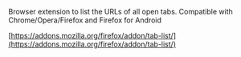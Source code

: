 Browser extension to list the URLs of all open tabs. Compatible with Chrome/Opera/Firefox and Firefox for Android

[https://addons.mozilla.org/firefox/addon/tab-list/](https://addons.mozilla.org/firefox/addon/tab-list/)

